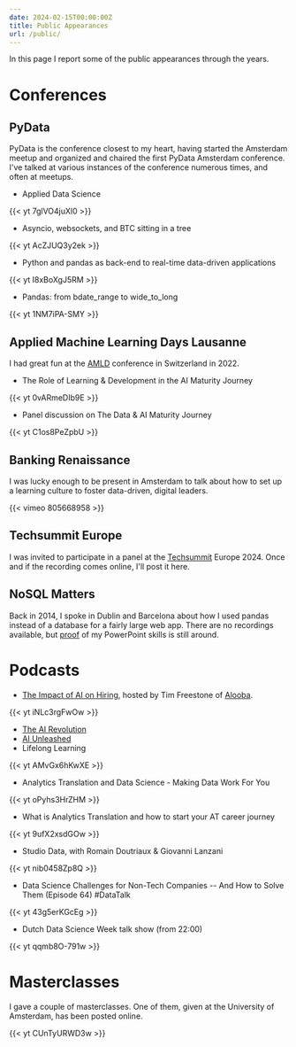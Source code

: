 ```yaml
---
date: 2024-02-15T00:00:00Z
title: Public Appearances
url: /public/
---
```


In this page I report some of the public appearances through the years.



# Conferences

## PyData

PyData is the conference closest to my heart, having started the Amsterdam meetup and organized and chaired the first PyData Amsterdam conference. I've talked at various instances of the conference numerous times, and often at meetups.

- Applied Data Science

{{< yt 7glVO4juXl0 >}}

- Asyncio, websockets, and BTC sitting in a tree

{{< yt AcZJUQ3y2ek >}}

- Python and pandas as back-end to real-time data-driven applications

{{< yt I8xBoXgJ5RM >}}

- Pandas: from bdate_range to wide_to_long

{{< yt 1NM7iPA-SMY >}}

## Applied Machine Learning Days Lausanne

I had great fun at the [AMLD] conference in Switzerland in 2022.

- The Role of Learning & Development in the AI Maturity Journey

{{< yt 0vARmeDIb9E >}}

- Panel discussion on The Data & AI Maturity Journey

{{< yt C1os8PeZpbU >}}

## Banking Renaissance

I was lucky enough to be present in Amsterdam to talk about how to set up a learning culture to foster data-driven, digital leaders.

{{< vimeo 805668958 >}}

## Techsummit Europe

I was invited to participate in a panel at the [Techsummit] Europe 2024. Once and if the recording comes online, I'll post it here.

## NoSQL Matters

Back in 2014, I spoke in Dublin and Barcelona about how I used pandas instead of a database for a fairly large web app. There are no recordings available, but [proof] of my PowerPoint skills is still around.

# Podcasts

- [The Impact of AI on Hiring](https://www.youtube.com/watch?v=iNLc3rgFwOw), hosted by Tim Freestone of [Alooba](https://www.alooba.com/).

{{< yt iNLc3rgFwOw >}}

- [The AI Revolution](https://www.linkedin.com/events/7061712639466381312/comments/)
- [AI Unleashed](https://archipelacademy.com/en/inspiration/podcasts/ai-unleashed-3-indispensable-tips-for-harnessing-ai-in-your-lms-system/)
- Lifelong Learning

{{< yt AMvGx6hKwXE >}}

- Analytics Translation and Data Science - Making Data Work For You

{{< yt oPyhs3HrZHM >}}

- What is Analytics Translation and how to start your AT career journey

{{< yt 9ufX2xsdGOw >}}

- Studio Data, with Romain Doutriaux & Giovanni Lanzani

{{< yt nib0458Zp8Q >}}

- Data Science Challenges for Non-Tech Companies -- And How to Solve Them (Episode 64) #DataTalk

{{< yt 43g5erKGcEg >}}

- Dutch Data Science Week talk show (from 22:00)

{{< yt qqmb8O-791w >}}

# Masterclasses

I gave a couple of masterclasses. One of them, given at the University of Amsterdam, has been posted online.

{{< yt CUnTyURWD3w >}}

[AMLD]: https://appliedmldays.org/events/amld-epfl-2022
[Techsummit]: https://xebia.ai/europe-tech-summit-gl
[proof]: https://2014.nosql-matters.org/dub/wp-content/uploads/2014/09/NoSQL-Dublin-GLANZANI.pdf
